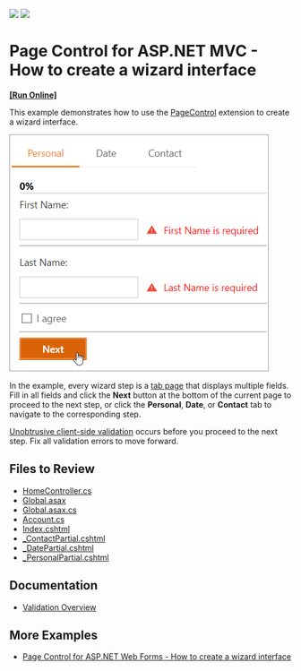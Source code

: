 <!-- default badges list -->
[![](https://img.shields.io/badge/Open_in_DevExpress_Support_Center-FF7200?style=flat-square&logo=DevExpress&logoColor=white)](https://supportcenter.devexpress.com/ticket/details/E3403)
[![](https://img.shields.io/badge/📖_How_to_use_DevExpress_Examples-e9f6fc?style=flat-square)](https://docs.devexpress.com/GeneralInformation/403183)
<!-- default badges end -->
# Page Control for ASP.NET MVC - How to create a wizard interface
<!-- run online -->
**[[Run Online]](https://codecentral.devexpress.com/e3403/)**
<!-- run online end -->

This example demonstrates how to use the [PageControl](https://docs.devexpress.com/AspNetMvc/8970/components/site-navigation-and-layout/pagecontrol?p=netframework) extension to create a wizard interface.

![Create a Wizard](result.png)

In the example, every wizard step is a [tab page](https://docs.devexpress.com/AspNetMvc/DevExpress.Web.Mvc.MVCxTabPage) that displays multiple fields. Fill in all fields and click the **Next** button at the bottom of the current page to proceed to the next step, or click the **Personal**, **Date**, or **Contact** tab to navigate to the corresponding step.

[Unobtrusive client-side validation](https://docs.devexpress.com/AspNetMvc/12060/components/data-editors-extensions/common-concepts/validation/unobtrusive-client-validation) occurs before you proceed to the next step. Fix all validation errors to move forward.

## Files to Review

* [HomeController.cs](./CS/E3403/Controllers/HomeController.cs)
* [Global.asax](./CS/E3403/Global.asax)
* [Global.asax.cs](./CS/E3403/Global.asax.cs)
* [Account.cs](./CS/E3403/Models/Account.cs)
* [Index.cshtml](./CS/E3403/Views/Home/Index.cshtml)
* [_ContactPartial.cshtml](./CS/E3403/Views/Home/_ContactPartial.cshtml)
* [_DatePartial.cshtml](./CS/E3403/Views/Home/_DatePartial.cshtml)
* [_PersonalPartial.cshtml](./CS/E3403/Views/Home/_PersonalPartial.cshtml)

## Documentation

- [Validation Overview](https://docs.devexpress.com/AspNetMvc/12309/components/data-editors-extensions/common-concepts/validation/validation-overview)

## More Examples

- [Page Control for ASP.NET Web Forms - How to create a wizard interface](https://github.com/DevExpress-Examples/asp-net-web-forms-page-control-create-a-wizard)
